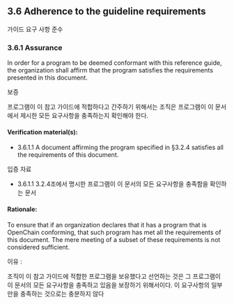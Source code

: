 ## 3.6 Adherence to the guideline requirements

가이드 요구 사항 준수

### 3.6.1	Assurance

In order for a program to be deemed conformant with this reference guide, the organization shall affirm that the program satisfies the requirements presented in this document.

보증

프로그램이 이 참고 가이드에 적합하다고 간주하기 위해서는 조직은 프로그램이 이 문서에서 제시한 모든 요구사항을 충족하는지 확인해야 한다.


#### Verification material(s):

* 3.6.1.1 A document affirming the program specified in §3.2.4 satisfies all the requirements of this document.

입증 자료

* 3.6.1.1 3.2.4조에서 명시한 프로그램이 이 문서의 모든 요구사항을 충족함을 확인하는 문서

#### Rationale:
To ensure that if an organization declares that it has a program that is OpenChain conforming, that such program has met all the requirements of this document. The mere meeting of a subset of these requirements is not considered sufficient. 

이유 : 

조직이 이 참고 가이드에 적합한 프로그램을 보유했다고 선언하는 것은 그 프로그램이 이 문서의 모든 요구사항을 충족하고 있음을 보장하기 위해서이다. 이 요구사항의 일부 만을 충족하는 것으로는 충분하지 않다
